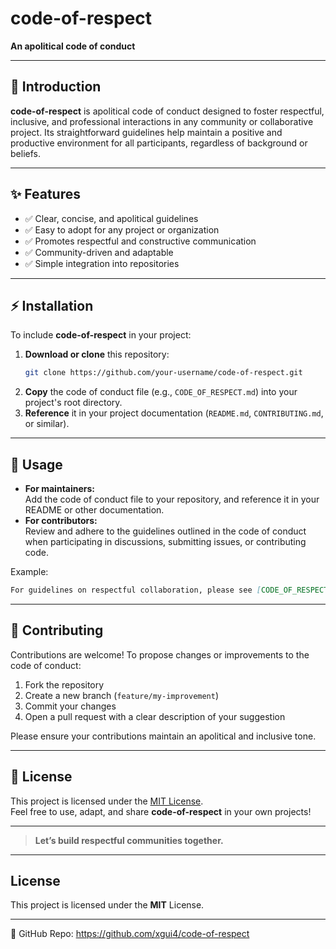 # code-of-respect

**An apolitical code of conduct**

---

## 📖 Introduction

**code-of-respect** is apolitical code of conduct designed to foster respectful, inclusive, and professional interactions in any community or collaborative project. Its straightforward guidelines help maintain a positive and productive environment for all participants, regardless of background or beliefs.

---

## ✨ Features

- ✅ Clear, concise, and apolitical guidelines
- ✅ Easy to adopt for any project or organization
- ✅ Promotes respectful and constructive communication
- ✅ Community-driven and adaptable
- ✅ Simple integration into repositories

---

## ⚡ Installation

To include **code-of-respect** in your project:

1. **Download or clone** this repository:
    ```bash
    git clone https://github.com/your-username/code-of-respect.git
    ```
2. **Copy** the code of conduct file (e.g., `CODE_OF_RESPECT.md`) into your project's root directory.
3. **Reference** it in your project documentation (`README.md`, `CONTRIBUTING.md`, or similar).

---

## 🚀 Usage

- **For maintainers:**  
  Add the code of conduct file to your repository, and reference it in your README or other documentation.
- **For contributors:**  
  Review and adhere to the guidelines outlined in the code of conduct when participating in discussions, submitting issues, or contributing code.

Example:
```markdown
For guidelines on respectful collaboration, please see [CODE_OF_RESPECT.md](./CODE_OF_RESPECT.md).
```

---

## 🤝 Contributing

Contributions are welcome! To propose changes or improvements to the code of conduct:

1. Fork the repository
2. Create a new branch (`feature/my-improvement`)
3. Commit your changes
4. Open a pull request with a clear description of your suggestion

Please ensure your contributions maintain an apolitical and inclusive tone.

---

## 📄 License

This project is licensed under the [MIT License](LICENSE).  
Feel free to use, adapt, and share **code-of-respect** in your own projects!

---

> **Let’s build respectful communities together.**

---

## License
This project is licensed under the **MIT** License.

---
🔗 GitHub Repo: https://github.com/xgui4/code-of-respect